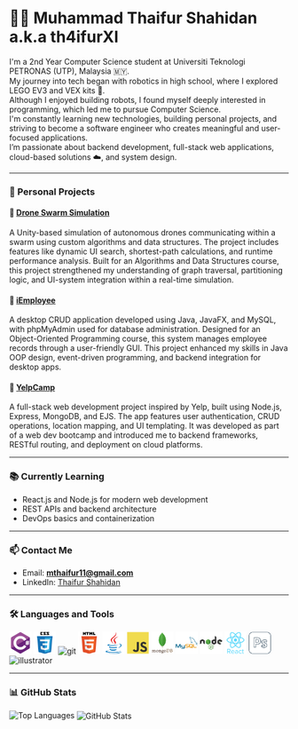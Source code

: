 <h1>👨‍💻 Muhammad Thaifur Shahidan a.k.a th4ifurXI</h1>

I'm a 2nd Year Computer Science student at Universiti Teknologi PETRONAS (UTP), Malaysia 🇲🇾.  
My journey into tech began with robotics in high school, where I explored LEGO EV3 and VEX kits 🤖.  
Although I enjoyed building robots, I found myself deeply interested in programming, which led me to pursue Computer Science.  
I'm constantly learning new technologies, building personal projects, and striving to become a software engineer who creates meaningful and user-focused applications.  
I’m passionate about backend development, full-stack web applications, cloud-based solutions ☁️, and system design.

---

### 🚀 Personal Projects

#### 🔹 [Drone Swarm Simulation](https://github.com/th4ifurXI/DroneSwarm)  
A Unity-based simulation of autonomous drones communicating within a swarm using custom algorithms and data structures. The project includes features like dynamic UI search, shortest-path calculations, and runtime performance analysis. Built for an Algorithms and Data Structures course, this project strengthened my understanding of graph traversal, partitioning logic, and UI-system integration within a real-time simulation.

#### 🔹 [iEmployee](https://github.com/th4ifurXI/iEmployee)  
A desktop CRUD application developed using Java, JavaFX, and MySQL, with phpMyAdmin used for database administration. Designed for an Object-Oriented Programming course, this system manages employee records through a user-friendly GUI. This project enhanced my skills in Java OOP design, event-driven programming, and backend integration for desktop apps.

#### 🔹 [YelpCamp](https://github.com/th4ifurXI/YelpCampDeploy)  
A full-stack web development project inspired by Yelp, built using Node.js, Express, MongoDB, and EJS. The app features user authentication, CRUD operations, location mapping, and UI templating. It was developed as part of a web dev bootcamp and introduced me to backend frameworks, RESTful routing, and deployment on cloud platforms.

---

### 📚 Currently Learning
- React.js and Node.js for modern web development  
- REST APIs and backend architecture  
- DevOps basics and containerization

---

### 📫 Contact Me
- Email: **mthaifur11@gmail.com**
- LinkedIn: [Thaifur Shahidan](https://linkedin.com/in/thaifur-shahidan-93a975330)

---

### 🛠️ Languages and Tools
<p align="left">
  <img src="https://raw.githubusercontent.com/devicons/devicon/master/icons/csharp/csharp-original.svg" alt="csharp" width="40" height="40"/>
  <img src="https://raw.githubusercontent.com/devicons/devicon/master/icons/css3/css3-original-wordmark.svg" alt="css3" width="40" height="40"/>
  <img src="https://www.vectorlogo.zone/logos/git-scm/git-scm-icon.svg" alt="git" width="40" height="40"/>
  <img src="https://raw.githubusercontent.com/devicons/devicon/master/icons/html5/html5-original-wordmark.svg" alt="html5" width="40" height="40"/>
  <img src="https://raw.githubusercontent.com/devicons/devicon/master/icons/java/java-original.svg" alt="java" width="40" height="40"/>
  <img src="https://raw.githubusercontent.com/devicons/devicon/master/icons/javascript/javascript-original.svg" alt="javascript" width="40" height="40"/>
  <img src="https://raw.githubusercontent.com/devicons/devicon/master/icons/mongodb/mongodb-original-wordmark.svg" alt="mongodb" width="40" height="40"/>
  <img src="https://raw.githubusercontent.com/devicons/devicon/master/icons/mysql/mysql-original-wordmark.svg" alt="mysql" width="40" height="40"/>
  <img src="https://raw.githubusercontent.com/devicons/devicon/master/icons/nodejs/nodejs-original-wordmark.svg" alt="nodejs" width="40" height="40"/>
  <img src="https://raw.githubusercontent.com/devicons/devicon/master/icons/react/react-original-wordmark.svg" alt="react" width="40" height="40"/>
  <img src="https://raw.githubusercontent.com/devicons/devicon/master/icons/photoshop/photoshop-line.svg" alt="photoshop" width="40" height="40"/>
  <img src="https://www.vectorlogo.zone/logos/adobe_illustrator/adobe_illustrator-icon.svg" alt="illustrator" width="40" height="40"/>
</p>

---

### 📊 GitHub Stats

<p>
  <img align="left" src="https://github-readme-stats.vercel.app/api/top-langs?username=th4ifurxi&show_icons=true&locale=en&layout=compact" alt="Top Languages" />
</p>

<p>&nbsp;<img align="center" src="https://github-readme-stats.vercel.app/api?username=th4ifurxi&show_icons=true&locale=en" alt="GitHub Stats" /></p>
